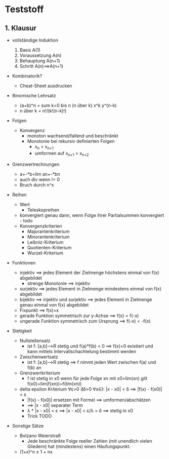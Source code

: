 # Teststoff
## 1. Klausur
+ vollständige Induktion
	1) Basis A(1)
	2) Voraussetzung A(n)
	3) Behauptung A(n+1)
	4) Schritt A(n)==>A(n+1)
+ Kombinatorik?
	+ Cheat-Sheet ausdrucken
+ Binomische Lehrsatz
	+ (a+b)^n = sum k=0 bis n (n über k) x^k y^(n-k)
	+ n über k = n!/(k!(n-k)!)
+ Folgen
	+ Konvergenz
		+ monoton wachsend/fallend und beschränkt
		+ Monotonie bei rekursiv definierten Folgen
			+ x<sub>n</sub> > x<sub>n+1</sub>
			+ umformen auf x<sub>n+1</sub> > x<sub>n+2</sub>
+ Grenzwertrechnungen
	+ a+-*b=lim an+-*bn
	+ auch div wenn != 0
	+ Bruch durch n^x
+ Reihen
	+ Wert
		+ Teleskopreihen
	+ konvergiert genau dann, wenn Folge ihrer Partialsummen konvergiert - todo
	+ Konvergenzkriterien
		+ Majorantenkriterium
		+ Minorantenkriterium
		+ Leibniz-Kriterium
		+ Quotienten-Kriterium
		+ Wurzel-Kriterium
+ Funktionen
	+ injektiv ==> jedes Element der Zielmenge höchstens einmal von f(x) abgebildet
		+ strenge Monotonie ==> injektiv
	+ surjektiv ==> jedes Element in Zielmenge mindestens einmal von f(x) abgebildet
	+ bijektiv ==> injektiv und surjektiv ==> jedes Element in Zielmenge genau einmal von f(x) abgebildet
	+ Fixpunkt ==> f(x)=x
	+ gerade Funktion symmetrisch zur y-Achse ==> f(x) = f(-x)
	+ ungerade Funktion symmetrisch zum Ursprung ==> f(-x) = -f(x)
+ Stetigkeit
	+ Nullstellensatz
		+ ist f: [a,b]-->R stetig und f(a)*f(b) < 0 ==> f(x)=0 existiert und kann mittels Intervallschachtelung bestimmt werden
	+ Zwischenwertsatz
		+ ist f: [a,b]-->R stetig ==> f nimmt jeden Wert zwischen f(a) und f(b) an
	+ Grenzwertkriterium
		+ f ist stetig in x0 wenn für jede Folge xn mit x0=lim(xn) gilt f(x0)=lim(f(xn))=f(lim(xn))
	+ delta epsilon Kriterium
		∀ε>0 ∃δ>0 ∀x∈I: |x - x0| < δ ==> |f(x) - f(x0)| < ε
		+ |f(x) - f(x0)| ersetzen mit Formel ==> umformen/abschätzen
		+  ==> |x - x0| separater Term
		+ λ * |x - x0| < ε ==> |x - x0| < ε/λ = δ ==> stetig in x0
		+ Trick TODO

+ Sonstige Sätze
	+ Bolzano Weierstraß
		+ Jede beschränkte Folge reeller Zahlen (mit unendlich vielen Gliedern) hat (mindestens) einen Häufungspunkt.
	 + (1+x)^n ≥ 1 + nx
